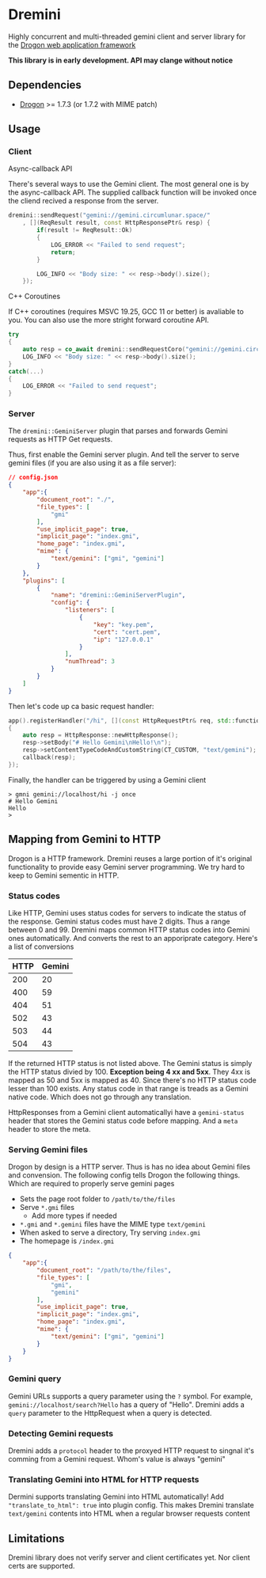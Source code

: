 # Dremini

Highly concurrent and multi-threaded gemini client and server library for the [Drogon web application framework](https://github.com/drogonframework/drogon)

**This library is in early development. API may clange without notice**

## Dependencies

* [Drogon](https://github.com/drogonframework/drogon) >= 1.7.3 (or 1.7.2 with MIME patch)

## Usage

### Client

Async-callback API

There's several ways to use the Gemini client. The most general one is by the async-callback API. The supplied callback function will be invoked once the cliend recived a response from the server.

```c++
dremini::sendRequest("gemini://gemini.circumlunar.space/"
    , [](ReqResult result, const HttpResponsePtr& resp) {
        if(result != ReqResult::Ok)
        {
            LOG_ERROR << "Failed to send request";
            return;
        }

        LOG_INFO << "Body size: " << resp->body().size();
    });
```

C++ Coroutines

If C++ coroutines (requires MSVC 19.25, GCC 11 or better) is avaliable to you. You can also use the more stright forward coroutine API.

```c++
try
{
    auto resp = co_await dremini::sendRequestCoro("gemini://gemini.circumlunar.space/");
    LOG_INFO << "Body size: " << resp->body().size();
} 
catch(...)
{
    LOG_ERROR << "Failed to send request";
}
```

### Server

The `dremini::GeminiServer` plugin that parses and forwards Gemini requests as HTTP Get requests.

Thus, first enable the Gemini server plugin. And tell the server to serve gemini files (if you are also using it as a file server):

```json
// config.json
{
    "app":{
        "document_root": "./",
        "file_types": [
            "gmi"
        ],
        "use_implicit_page": true,
        "implicit_page": "index.gmi",
        "home_page": "index.gmi",
        "mime": {
            "text/gemini": ["gmi", "gemini"]
        }
    },
    "plugins": [
        {
            "name": "dremini::GeminiServerPlugin",
            "config": {
                "listeners": [
                    {
                        "key": "key.pem",
                        "cert": "cert.pem",
                        "ip": "127.0.0.1"
                    }
                ],
                "numThread": 3
            }
        }
    ]
}

```

Then let's code up ca basic request handler:

```c++
app().registerHandler("/hi", [](const HttpRequestPtr& req, std::function<void(const HttpResponsePtr&)>&& callback)
{
    auto resp = HttpResponse::newHttpResponse();
    resp->setBody("# Hello Gemini\nHello!\n");
    resp->setContentTypeCodeAndCustomString(CT_CUSTOM, "text/gemini");
    callback(resp);
});
```

Finally, the handler can be triggered by using a Gemini client

```
> gmni gemini://localhost/hi -j once
# Hello Gemini
Hello
>
```


## Mapping from Gemini to HTTP

Drogon is a HTTP framework. Dremini reuses a large portion of it's original functionality to provide easy Gemini server programming.
We try hard to keep to Gemini sementic in HTTP.

### Status codes

Like HTTP, Gemini uses status codes for servers to indicate the status of the response. Gemini status codes must have 2 digits.
Thus a range between 0 and 99. Dremini maps common HTTP status codes into Gemini ones automatically. And converts the rest to
an apporiprate category. Here's a list of conversions

|HTTP|Gemini|
|----|------|
|200 |20    |
|400 |59    |
|404 |51    |
|502 |43    |
|503 |44    |
|504 |43    |

If the returned HTTP status is not listed above. The Gemini status is simply the HTTP status divied by 100. **Exception being 4
xx and 5xx**. They 4xx is mapped as 50 and 5xx is mapped as 40. Since there's no HTTP status code lesser than 100 exists. Any status code in that range is treads as a Gemini native code. Which does not
go through any translation.

HttpResponses from a Gemini client automaticallyi have a `gemini-status` header that stores the Gemini status code before mapping. And a `meta` header to store the meta.

### Serving Gemini files

Drogon by design is a HTTP server. Thus is has no idea about Gemini files and convension. The following config tells Drogon the following things. Which are required to properly serve gemini pages

* Sets the page root folder to `/path/to/the/files`
* Serve `*.gmi` files
    * Add more types if needed
* `*.gmi` and `*.gemini` files have the MIME type `text/gemini`
* When asked to serve a directory, Try serving `index.gmi`
* The homepage is `/index.gmi`

```json
{
    "app":{
        "document_root": "/path/to/the/files",
        "file_types": [
            "gmi",
            "gemini"
        ],
        "use_implicit_page": true,
        "implicit_page": "index.gmi",
        "home_page": "index.gmi",
        "mime": {
            "text/gemini": ["gmi", "gemini"]
        }
    }
}
```

### Gemini query

Gemini URLs supports a query parameter using the `?` symbol. For example, `gemini://localhost/search?Hello` has a query of "Hello". Dremini adds a `query` parameter to the HttpRequest when a query is detected.

### Detecting Gemini requests

Dremini adds a `protocol` header to the proxyed HTTP request to singnal it's comming from a Gemini request. Whom's value is always "gemini"

### Translating Gemini into HTML for HTTP requests

Dermini supports translating Gemini into HTML automatically! Add `"translate_to_html": true` into plugin config. This makes Dremini translate `text/gemini` contents into HTML when a regular browser requests content

## Limitations

Dremini library does not verify server and client certificates yet. Nor client certs are supported.


